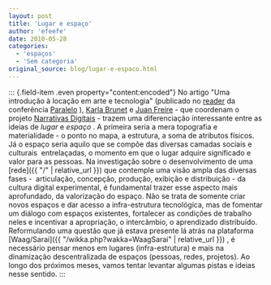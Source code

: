 ```yaml
---
layout: post
title: 'Lugar e espaço'
author: 'efeefe'
date: 2010-05-28
categories:
  - 'espaços'
  - 'Sem categoria'
original_source: blog/lugar-e-espaco.html
---
```


::: {.field-item .even property="content:encoded"}
No artigo \"Uma introdução à locação em arte e tecnologia\" (publicado no [reader](http://www.virtueelplatform.nl/#2930) da conferência [Paralelo](http://paralelo.wikidot.com/) ), [Karla Brunet](http://www.karlabrunet.com/) e [Juan Freire](http://nomada.blogs.com/) - que coordenam o projeto [Narrativas Digitais](http://ecoarte.info/narrativas/) - trazem uma diferenciação interessante entre as ideias de *lugar* e *espaço* . A primeira seria a mera topografia e materialidade - o ponto no mapa, a estrutura, a soma de atributos físicos. Já o espaço seria aquilo que se compõe das diversas camadas sociais e culturais  entrelaçadas, o momento em que o lugar adquire significado e valor para as pessoas. Na investigação sobre o desenvolvimento de uma [rede]({{ "/" \| relative_url }}) que contemple uma visão ampla das diversas fases -  articulação, concepção, produção, exibição e distribuição - da cultura digital experimental, é fundamental trazer esse aspecto mais aprofundado, da valorização do espaço. Não se trata de somente criar novos espaços e dar acesso a infra-estrutura tecnológica, mas de fomentar um diálogo com espaços existentes, fortalecer as condições de trabalho neles e incentivar a apropriação, o intercâmbio, o aprendizado distribuído. Reformulando uma questão que já estava presente lá atrás na plataforma [Waag/Sarai]({{ "/wikka.php?wakka=WaagSarai" \| relative_url }}) , é necessário pensar menos em lugares (infra-estrutura) e mais na dinamização descentralizada de espaços (pessoas, redes, projetos). Ao longo dos próximos meses, vamos tentar levantar algumas pistas e ideias nesse sentido.
:::
